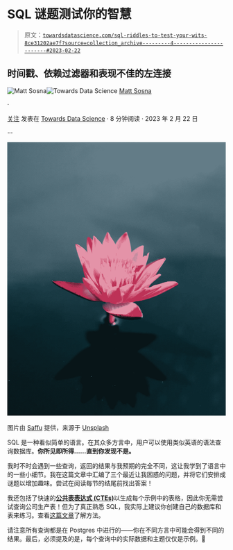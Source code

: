 # SQL 谜题测试你的智慧

> 原文：[`towardsdatascience.com/sql-riddles-to-test-your-wits-8ce31202ae7f?source=collection_archive---------4-----------------------#2023-02-22`](https://towardsdatascience.com/sql-riddles-to-test-your-wits-8ce31202ae7f?source=collection_archive---------4-----------------------#2023-02-22)

## 时间戳、依赖过滤器和表现不佳的左连接

[](https://mgsosna.medium.com/?source=post_page-----8ce31202ae7f--------------------------------)![Matt Sosna](https://mgsosna.medium.com/?source=post_page-----8ce31202ae7f--------------------------------)[](https://towardsdatascience.com/?source=post_page-----8ce31202ae7f--------------------------------)![Towards Data Science](https://towardsdatascience.com/?source=post_page-----8ce31202ae7f--------------------------------) [Matt Sosna](https://mgsosna.medium.com/?source=post_page-----8ce31202ae7f--------------------------------)

·

[关注](https://medium.com/m/signin?actionUrl=https%3A%2F%2Fmedium.com%2F_%2Fsubscribe%2Fuser%2Ff17fb22b897&operation=register&redirect=https%3A%2F%2Ftowardsdatascience.com%2Fsql-riddles-to-test-your-wits-8ce31202ae7f&user=Matt+Sosna&userId=f17fb22b897&source=post_page-f17fb22b897----8ce31202ae7f---------------------post_header-----------) 发表在 [Towards Data Science](https://towardsdatascience.com/?source=post_page-----8ce31202ae7f--------------------------------) · 8 分钟阅读 · 2023 年 2 月 22 日 [](https://medium.com/m/signin?actionUrl=https%3A%2F%2Fmedium.com%2F_%2Fvote%2Ftowards-data-science%2F8ce31202ae7f&operation=register&redirect=https%3A%2F%2Ftowardsdatascience.com%2Fsql-riddles-to-test-your-wits-8ce31202ae7f&user=Matt+Sosna&userId=f17fb22b897&source=-----8ce31202ae7f---------------------clap_footer-----------)

--

[](https://medium.com/m/signin?actionUrl=https%3A%2F%2Fmedium.com%2F_%2Fbookmark%2Fp%2F8ce31202ae7f&operation=register&redirect=https%3A%2F%2Ftowardsdatascience.com%2Fsql-riddles-to-test-your-wits-8ce31202ae7f&source=-----8ce31202ae7f---------------------bookmark_footer-----------)![](img/e1fc7bf3a6b50e65020f31e0892a018c.png)

图片由 [Saffu](https://unsplash.com/@saffu?utm_source=medium&utm_medium=referral) 提供，来源于 [Unsplash](https://unsplash.com/?utm_source=medium&utm_medium=referral)

SQL 是一种看似简单的语言。在其众多方言中，用户可以使用类似英语的语法查询数据库。**你所见即所得……直到你发现不是。**

我时不时会遇到一些查询，返回的结果与我预期的完全不同，这让我学到了语言中的一些小细节。我在这篇文章中汇编了三个最近让我困惑的问题，并将它们安排成谜题以增加趣味。尝试在阅读每节的结尾前找出答案！

我还包括了快速的[**公共表表达式 (CTEs)**](https://learnsql.com/blog/what-is-common-table-expression/)以生成每个示例中的表格，因此你无需尝试查询公司生产表！但为了真正熟悉 SQL，我实际上建议你创建自己的数据库和表来练习。查看[这篇文章](https://medium.com/towards-data-science/intermediate-sql-for-everyone-fe35c541147a)了解方法。

请注意所有查询都是在 Postgres 中进行的——你在不同方言中可能会得到不同的结果。最后，必须提及的是，每个查询中的实际数据和主题仅仅是示例。🙂
